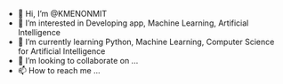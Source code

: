 - 👋 Hi, I’m @KMENONMIT
- 👀 I’m interested in Developing app, Machine Learning, Artificial Intelligence 
- 🌱 I’m currently learning Python, Machine Learning, Computer Science for Artificial Intelligence
- 💞️ I’m looking to collaborate on ...
- 📫 How to reach me ...

<!---
KMENONMIT/KMENONMIT is a ✨ special ✨ repository because its `README.md` (this file) appears on your GitHub profile.
You can click the Preview link to take a look at your changes.
--->
